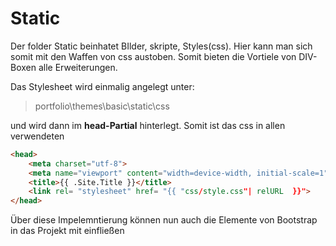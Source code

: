 <h1>Static</h1>

Der folder Static beinhatet BIlder, skripte, Styles(css). Hier kann man sich somit mit den Waffen von css austoben. Somit bieten die Vortiele von DIV-Boxen alle Erweiterungen.

Das Stylesheet wird einmalig angelegt unter:

>portfolio\themes\basic\static\css

und wird dann im **head-Partial** hinterlegt. Somit ist das css in allen verwendeten 

```html
<head>
    <meta charset="utf-8">
    <meta name="viewport" content="width=device-width, initial-scale=1">
    <title>{{ .Site.Title }}</title>
    <link rel= "stylesheet" href= "{{ "css/style.css"| relURL  }}">
</head>
```

Über diese Impelemntierung können nun auch die Elemente von Bootstrap in das Projekt mit einfließen